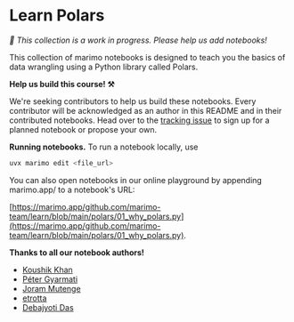 # Learn Polars

_🚧 This collection is a work in progress. Please help us add notebooks!_

This collection of marimo notebooks is designed to teach you the basics of data wrangling using a Python library called Polars.

**Help us build this course! ⚒️**

We're seeking contributors to help us build these notebooks. Every contributor will be acknowledged as an author in this README and in their contributed notebooks. Head over to the [tracking issue](https://github.com/marimo-team/learn/issues/40) to sign up for a planned notebook or propose your own.

**Running notebooks.** To run a notebook locally, use

```bash
uvx marimo edit <file_url>
```

You can also open notebooks in our online playground by appending marimo.app/ to a notebook's URL:

[https://marimo.app/github.com/marimo-team/learn/blob/main/polars/01_why_polars.py](https://marimo.app/github.com/marimo-team/learn/blob/main/polars/01_why_polars.py).

**Thanks to all our notebook authors!**

* [Koushik Khan](https://github.com/koushikkhan)
* [Péter Gyarmati](https://github.com/peter-gy)
* [Joram Mutenge](https://github.com/jorammutenge)
* [etrotta](https://github.com/etrotta)
* [Debajyoti Das](https://github.com/debajyotid2)
